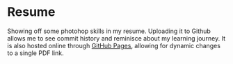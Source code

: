 # Resume
Showing off some photohop skills in my resume.
Uploading it to Github allows me to see commit history and reminisce about my learning journey.
It is also hosted online through [GitHub Pages](https://pages.github.com/), allowing for dynamic changes to a single PDF link.
